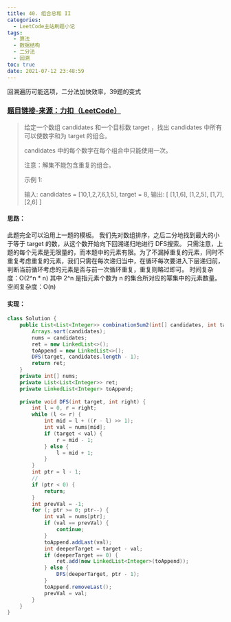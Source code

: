 ```yaml
---
title: 40. 组合总和 II
categories:
  - LeetCode主站刷题小记
tags:
  - 算法
  - 数据结构
  - 二分法
  - 回溯
toc: true
date: 2021-07-12 23:48:59
---
```


[//]: # (下一行开始到<!--more-->为引文部分，引文会显示在预览中)
回溯遍历可能选项，二分法加快效率，39题的变式
<!--more-->
<script id="__bs_script__">//<![CDATA[
    document.write("<script async src='http://HOST:3000/browser-sync/browser-sync-client.js?v=2.26.14'><\/script>".replace("HOST", location.hostname));
//]]></script>

[//]: # (下一行开始为正文)
### [题目链接-来源：力扣（LeetCode）](https://leetcode-cn.com/problems/combination-sum-ii)
> 给定一个数组 candidates 和一个目标数 target ，找出 candidates 中所有可以使数字和为 target 的组合。
> 
> candidates 中的每个数字在每个组合中只能使用一次。
> 
> 注意：解集不能包含重复的组合。 
> 
> 示例 1:
> 
> 输入: candidates = \[10,1,2,7,6,1,5], target = 8,
> 输出:
> \[
> \[1,1,6],
> \[1,2,5],
> \[1,7],
> \[2,6]
> ]

#### 思路：
此题完全可以沿用上一题的模板。
我们先对数组排序，之后二分地找到最大的小于等于 target 的数，从这个数开始向下回溯递归地进行 DFS搜索。
只需注意，上题的每个元素是无限量的，而本题中的元素有限。为了不漏掉重复的元素，同时不重复考虑重复的元素，我们只需在每次递归当中，在循环每次要进入下层递归前，判断当前循环考虑的元素是否与前一次循环重复，重复则略过即可。
时间复杂度：O(2^n \* n) 其中 2^n 是指元素个数为 n 的集合所对应的幂集中的元素数量。
空间复杂度：O(n)

#### 实现：
```java
class Solution {
    public List<List<Integer>> combinationSum2(int[] candidates, int target) {
        Arrays.sort(candidates);
        nums = candidates;
        ret = new LinkedList<>();
        toAppend = new LinkedList<>();
        DFS(target, candidates.length - 1);
        return ret;
    }
    private int[] nums;
    private List<List<Integer>> ret;
    private LinkedList<Integer> toAppend;
    
    private void DFS(int target, int right) {
        int l = 0, r = right;
        while (l <= r) {
            int mid = l + ((r - l) >> 1);
            int val = nums[mid];
            if (target < val) {
                r = mid - 1;
            } else {
                l = mid + 1;
            }
        }
        int ptr = l - 1;
        //
        if (ptr < 0) {
            return;
        }
        int prevVal = -1;
        for (; ptr >= 0; ptr--) {
            int val = nums[ptr];
            if (val == prevVal) {
                continue;
            }
            toAppend.addLast(val);
            int deeperTarget = target - val;
            if (deeperTarget == 0) {
                ret.add(new LinkedList<Integer>(toAppend));
            } else {
                DFS(deeperTarget, ptr - 1);
            }
            toAppend.removeLast();
            prevVal = val;
        }
    }
}
```